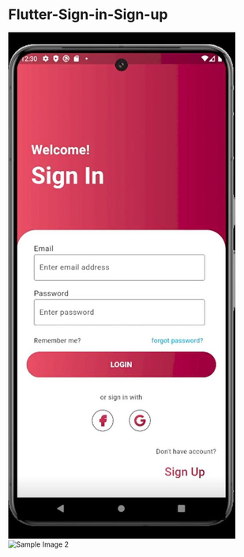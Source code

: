 # Flutter-Sign-in-Sign-up
![Sample Image 1](6053302675233164076.jpg)
![Sample Image 2](./images/sample2.png)
